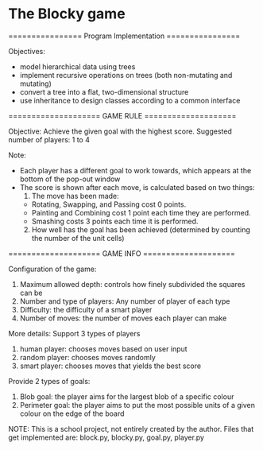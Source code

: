# The Blocky game

================ Program Implementation ================

Objectives:
- model hierarchical data using trees
- implement recursive operations on trees (both non-mutating and mutating)
- convert a tree into a flat, two-dimensional structure
- use inheritance to design classes according to a common interface

==================== GAME RULE ====================

Objective: Achieve the given goal with the highest score.
Suggested number of players: 1 to 4

Note:
- Each player has a different goal to work towards, which appears at the bottom of the pop-out window
- The score is shown after each move, is calculated based on two things:
	1) The move has been made:
     * Rotating, Swapping, and Passing cost 0 points.
     * Painting and Combining cost 1 point each time they are performed.
     * Smashing costs 3 points each time it is performed.
	2) How well has the goal has been achieved (determined by counting the number of the unit cells)

==================== GAME INFO ====================

Configuration of the game:
1. Maximum allowed depth: controls how finely subdivided the squares can be
2. Number and type of players: Any number of player of each type
3. Difficulty: the difficulty of a smart player
2. Number of moves: the number of moves each player can make

More details:
Support 3 types of players
1. human player: chooses moves based on user input
2. random player: chooses moves randomly
3. smart player: chooses moves that yields the best score

Provide 2 types of goals:
1. Blob goal: the player aims for the largest blob of a specific colour
2. Perimeter goal: the player aims to put the most possible units of a given colour on the edge of the board

NOTE: This is a school project, not entirely created by the author. Files that get implemented are: block.py, blocky.py, goal.py, player.py
